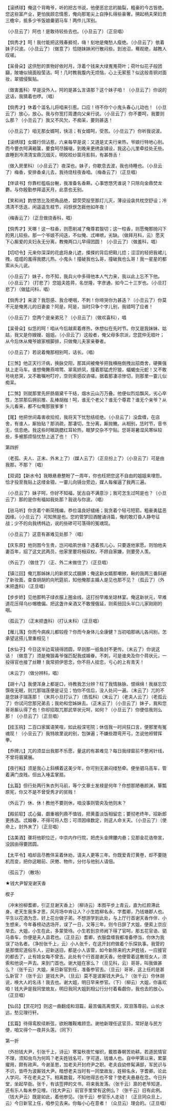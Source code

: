 <!-- { "loadSidebar": true } -->
【滚绣球】俺这个背晦爷，听的把古书说，他便恶忿忿的脑裂，粗豪的今古皆绝。您这些富产业，更怕我顾恋情惹，俺向那笔尖上自挣扎得些豪奢。搠起柄夫荣妇贵三檐伞，抵多少爷饭娘羹驷马车！两件儿浑别。

（小旦云了）阿也！是敢待较些去也。（小旦云了）（正旦唱）

【倘秀才】呵！我付能把这残春捱彻，嗨！刬地是俺愁人瘦绝。（小旦云了）依着妹子只波。（小旦云了）（做意了）恰随妹妹闲行散闷些。到池沼，蓦观绝，越教人叹嗟。

【呆骨朵】这供愁的景物好依时月，浮着个钱来大绿嵬嵬荷叶；荷叶似花子般团圝，陂塘似镜面般莹洁。呵！几时教我腹内无烦恼，心上无萦惹？似这般青铜对面妆，翠钿侵鬓贴。

（做害羞科）早是没外人，阿的是甚么言语那？这个妹子咱！（小旦云了）你说的这话，我猜着也啰。（唱）

【倘秀才】休着个滥名儿将咱来引惹。口应！待不你个小鬼头春心儿动也！（小旦云了）放心，放心。我与你宽打周遭向父亲行说。（小旦云了）你不要呵，我要则么那？（小旦云了）我又不风欠，不痴呆，要则甚迭！

（小旦云了）咱无那女婿呵，快活；有女婿呵，受苦。（小旦云了）你听我说波。

【滚绣球】女婿行但沾惹，六亲每早是说：又道是丈夫行亲热，爷娘行特地心别。而今要衣呵满箱箧，要食呵尽餔啜，到晚来更绣衾铺设，我这心儿里牵挂处无些。直睡到冷清清宝鼎沉烟灭，明皎皎纱窗月影斜，有甚唇舌！

（做入房里科）（小旦云了）夜深也，妹子，你歇息去波，我也待睡也。（小旦云了）梅香，安排香桌儿去，我待烧柱夜香咱。（梅香云了）（正旦唱）

【伴读书】你靠栏槛临台榭，我准备名香爇，心事悠悠凭谁说？只除向金鼎焚龙麝。与你殷勤参拜遥天月，此意也无别。

【笑和尚】韵悠悠比及把角品绝，碧荧荧投至那灯儿灭，薄设设衾共枕空舒设；冷清清不恁迭，闲遥遥生枝节，闷恹恹怎捱他如年夜！

（梅香云了）（正旦做烧香科，唱）

【倘秀才】天哪！这一柱香，则愿削减了俺尊君狠切；这一柱香，则愿俺那抛闪下的男儿较些。那一个爷娘不间迭，不似俺、忒唓嗻，劣缺。（做拜月科，云）愿天下心厮爱的夫妇永无分离，教俺两口儿早得团圆！（小旦云了）（做羞科，唱）

【叨叨令】元来你深深的花底将身儿遮，搽搽的背后把鞋儿捻；涩涩的轻把我裙儿拽，煴煴的羞得我腮儿热。小鬼头！撞破我也么哥，撞破我也么哥！我一星星的都索从头儿说。

（小旦云了）妹子，你不知，我兵火中多得他本人气力来，我以此上忘不下他。（小旦云了）（打悲了）您姐夫姓蒋，名世隆，字彦通，如今二十三岁也。（小旦打悲了）（做猛问科，唱）

【倘秀才】来波？我怨感、我合哽咽，不刺！你啼哭你为甚迭？（小旦云了）你莫不元是俺男儿的旧妻妾？阿是，阿是，当时只争个字儿别，我错呵了应者！

（小旦云了）您两个是亲弟兄？（小旦云了）（做欢喜科），唱

【呆骨朵】似恁的呵！咱从今后越索着疼热，休想似在先时节。你又是我妹妹、姑姑，我又是你嫂嫂、姐姐。（小旦云了）这般者，俺父母多宗派，您昆仲无枝叶；从今后休从俺爷娘家根脚排，只做俺儿夫家亲眷者。

（小旦云了）若说着俺那相别呵，话长。（唱）

【三煞】他正天行汗病，换脉交阳，那其间被俺爷把我横拖倒拽出招商舍，硬撕强扶上走马车。谁想俺舞燕啼莺、翠鸾娇凤，撞着那猛虎狞狼，蝠蝎虫元蛇！又不敢号咷悲哭，又不敢嘱咐叮咛，空则索感叹咨嗟。据着那凄凉惨切，则那里一霎儿似痴呆。

【二煞】则就那里先肝肠眉黛千干结，烟水云山万万叠。他便似烈焰飘风，劣心卒性，怎禁那后拥前推、乱棒胡枷！呵，谁无个老父？谁无个尊君？谁无个亲爷？从头儿看来，都不似俺那狠爹爹！

【尾】他把世间毒害收拾彻，我将天下忧愁结缆绝。（小旦云了）没盘缠，在店舍，有谁人，厮抬贴？那消疏，那凄切，生分离，厮抛撇。从相别，恁时节，音书无，信息绝。我这些时眼跳腮红耳轮热，眠梦交杂不宁贴。您哥哥暑湿风寒纵较些，多被那烦恼忧愁上送了也！（下）


第四折

（老孤、夫人、正末、外末上了）（媒人云了）（正旦扮上了）（小旦云了）可是由我那，不那？（唱）

【双调】【新水令】我眼悬悬整盼了一周年，你也枉把您这不自由的姐姐来埋怨。恰才投至我贴上这缕金钿，一霎儿向镜台旁边，媒人每催逼了我两三遍。

（小旦云了）妹子呵，你好不知福，犹古自不满意沙；我可怎生过呵是也？（小旦云了）那的是你有福如我处那？我说与你波。（唱）

【驻马听】你贪着个断简残编，恭俭温良好缱绻；我贪着个轻弓短箭。粗豪勇猛恶因缘。（小旦云了）可知煞是也。您的管梦回酒醒诵诗篇，俺的敢灯昏人静夸征战；少不的向我绣帏边，说的些碜可可落得的冤魂现。

（小旦云了）这意有甚难见处那？（唱）

【庆东原】他则图今生贵，岂问咱夙世缘？违着孩儿心，只要遂他家愿。则怕他夫妻百年，招了这文武两员，他家里要将相双权。不顾自家嫌，则要旁人羡。

（外云了）（做住了）（正、外二末做住了）（正旦唱）

【镇江回】俺兀那姊妹儿的新郎又忒腼腆；俺这新女婿那嘲掀，瞅的我两三番斜避了新妆面，查查胡胡的向玳筵前，知他俺那主婚人是见也那不见？（孤云了）（外末把盏科）（正旦唱）

【步步娇】见他那鸭子绿衣服上圈金线，这打扮早难坐琼林宴。俺这新状元，早难道花压得乌纱帽檐偏。把这盏许亲酒又不敢慢俄延，则索扭回头半口儿家刚刚的咽。

（孤云了）（正末把盏科）（打认末科）（正旦唱）

【雁儿落】你而今病疾儿都较痊？你而今身体儿全康健？当初咱那埚儿各间别，怎承望这搭儿里重相见！

【水仙子】今日这半边鸾镜得团圆，早则那一纸鱼封不更传。（末云了）你说这话！（做意了）须是俺狠毒爷强匹配我成婚眷。不刺，可是谁央及你个蒋状元，一投得官也接了丝鞭！我常把伊思念，你不将人挂恋，亏心的上有青天！

（末云了）（做分辨科，唱）

【胡十八】我便浑身上都是口，待教我怎分辨？枉了我情脉脉、恨绵绵！我昼忘饮馔夜无眠，则兀那瑞莲便是证见；怕你不信后，没人处问一遍。（末云了）兀的不是您妹子瑞莲那！（末共小旦打认了）（告孤科）（末云了）（老夫人云了）（老孤云了）你试问您那兄弟去；我劝和您姊妹去。（正末云了）（小旦云了）妹子，我和您哥哥厮认得了也！你却招取兀那武举状元呵，如何？（小旦云了）你便信我则么那！（小旦云了）（正旦唱）

【挂玉钩】二百口家属语笑喧，如此般深宅院；休信我一时间狂口言，便那里有冤魂现！（小旦云了）我特故里说的别，包弹遍；不嫌些蹬弯开弓，怎说他袒臂挥拳。

【乔牌儿】兀的须显出我那不乐愿，量这的有甚难见？每日我绿窗前不整闲针线，不曾将眉黛展。

【夜行船】须是我心上斜横着这美少年，你可别无甚闷缕愁牵。便坐驷马高车，管着满门良贱，但出入唾盂掌扇。

【幺篇】但行处两行朱衣列马前，等个文章士发禄是何年？你想那陋巷颜渊，箪瓢原宪，你又不是不曾受秀才的贫贱！

（外云了）休、休！教他不要则休，咱没事则管央及他则末？

【殿前软】忒心偏，觑重裀列鼎不值钱，把黄齑淡饭相留恋；要彻老终年，招新郎更拣选。忒姻眷，不得可将人怨；可须因缘数定，则这人命关天。（小旦云了）（使命上，封外末了）（正旦唱）

【沽美酒】骤将他职位迁，中京内作行院，把虎头金牌腰内悬；见那金花诰帝宣，没因由得要团圆。

【太平令】咱却且尽教佯呆着休劝，请夫人更等三年。你既爱青灯黄卷，却不要随机而变，把你这眼前、厌倦、物件，分付与他别人请佃。

（孤云了）（散场）
　
　




★钱大尹智宠谢天香

楔子

（冲末扮柳耆卿，引正旦谢天香上）（柳诗云）本图平步上青云，直为红颜滞此身。老天生我多才思，风月场中肯让人？小生姓柳名永，字耆卿，乃钱塘郡人也。平生以花酒为念，好上花台做子弟。不想游学到此处，与上厅行首谢天香作伴、小生想来，今年春榜动选场开，误了一日，又等三年。则今日辞了大姐，便索上京应举去。大姐，小生在此，多蒙管待。小生若到京师阙下得了官呵，那五花官诰、驷马香车，你便是夫人县君也。（正旦云）耆卿，衣服盘缠我都准备停当，你休为我误了功名者。（净扮张千上，云）小人张千，在这开封府做着个乐探执事。我管的是那僧尼道俗乐人，迎新送旧，都是小人该管，如今新除来的大尹姓钱，一应接官的都去了，止有妓女每不曾去。此处有个行首是谢天香。他便管着这散班女人，须索和他说一声去。来到门首也。谢大姐在家么？（旦见科，云）哥哥，叫我做甚么？（张千云）大姐，来日新官到任，准备参官去。（旦云）哥哥，这上任的是甚么新官？（张千云）是钱大尹。（旦云）莫不是波厮钱大尹么？（张千云）你休胡说，唤大人的名讳！我去也。谢大姐，明日早来参官。（下）（柳云）大姐，你喜欢咱！钱大尹是我同堂故友，明日我同大姐到相公行分付着看觑你，我也去的放心。（正旦唱）

【仙吕】【赏花时】则这一曲翻成和泪篇，最苦偏高离恨天，双泪落尊前。山长水远，愁见理行轩。

【玄篇】待得鸾胶续断弦，欲盼雕鞍难顾恋。谢他新理任这官员，常好是与民方便，咱又得个一夜并头莲。（同下）


第一折

（外扮钱大尹，引张千上，诗云）寒蛩秋夜忙催织，戴胜春朝苦劝耕。若道民情官不理，须知虫鸟为何鸣？老夫姓钱名可，字可道，钱塘人也。自中甲第以来，累蒙擢用，颇有政声。今谢圣恩，加老夫开封府尹之职。老夫自幼修髯满部，军民识与不识，皆呼为波厮钱大尹。暗想老夫当时有一同堂故友，姓柳名永，字耆卿。论此人学问，不在老夫之下。相离数载，不知他得志也不曾？使老夫悬悬在念。今日升堂，坐起早衙。张千，有该签押的文书，将来我发落。（张千云）禀的老爷知道，还有乐人每未参见哩。（钱大尹云）前官手里曾有这例么？（张千云）旧有此例。（钱大尹云）既是如此，着他参见。（张千云）参官乐人走动！（正旦同众旦上，云）今日新官上任，咱参见去来。你每小心在意者！（众旦云）理会的。（正旦唱）

